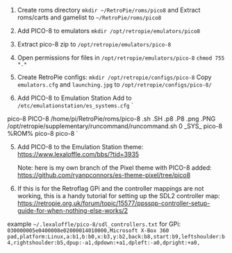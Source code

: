 1. Create roms directory `mkdir ~/RetroPie/roms/pico8`
and Extract roms/carts and gamelist to `~/RetroPie/roms/pico8`

2. Add PICO-8 to emulators `mkdir /opt/retropie/emulators/pico8`

3. Extract pico-8 zip to `/opt/retropie/emulators/pico-8`

3. Open permissions for files in `/opt/retropie/emulators/pico-8`
`chmod 755 *.*` 

3. Create RetroPie configs:
`mkdir /opt/retropie/configs/pico-8`
Copy `emulators.cfg` and `launching.jpg` to `/opt/retropie/configs/pico-8/`

1. Add PICO-8 to Emulation Station
Add to `/etc/emulationstation/es_systems.cfg`
`
  <system>
    <name>pico-8</name>
    <fullname>PICO-8</fullname>
    <path>/home/pi/RetroPie/roms/pico-8</path>
    <extension>.sh .SH .p8 .P8 .png .PNG</extension>
    <command>/opt/retropie/supplementary/runcommand/runcommand.sh 0 _SYS_ pico-8 %ROM%</command>
    <platform>pico-8</platform>
    <theme>pico-8</theme>
  </system>
`

5. Add PICO-8 to the Emulation Station theme:
    https://www.lexaloffle.com/bbs/?tid=3935
    
    Note: here is my own branch of the Pixel theme with PICO-8 added: https://github.com/ryanpconnors/es-theme-pixel/tree/pico8

6. If this is for the Retroflag GPi and the controller mappings are not working, this is a handy tutorial for setting up the SDL2 controller map: https://retropie.org.uk/forum/topic/15577/ppsspp-controller-setup-guide-for-when-nothing-else-works/2 

example `~/.lexaloffle/pico-8/sdl_controllers.txt` for GPi: `030000005e0400008e02000014010000,Microsoft X-Box 360 pad,platform:Linux,a:b1,b:b0,x:b3,y:b2,back:b8,start:b9,leftshoulder:b4,rightshoulder:b5,dpup:-a1,dpdown:+a1,dpleft:-a0,dpright:+a0,`
